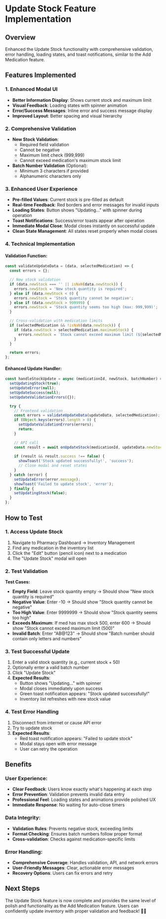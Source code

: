 # Update Stock Feature Implementation

## Overview
Enhanced the Update Stock functionality with comprehensive validation, error handling, loading states, and toast notifications, similar to the Add Medication feature.

## Features Implemented

### 1. Enhanced Modal UI
- **Better Information Display**: Shows current stock and maximum limit
- **Visual Feedback**: Loading states with spinner animation
- **Error/Success Messages**: Inline error and success message display
- **Improved Layout**: Better spacing and visual hierarchy

### 2. Comprehensive Validation
- **New Stock Validation**:
  - Required field validation
  - Cannot be negative
  - Maximum limit check (999,999)
  - Cannot exceed medication's maximum stock limit
- **Batch Number Validation** (Optional):
  - Minimum 3 characters if provided
  - Alphanumeric characters only

### 3. Enhanced User Experience
- **Pre-filled Values**: Current stock is pre-filled as default
- **Real-time Feedback**: Red borders and error messages for invalid inputs
- **Loading States**: Button shows "Updating..." with spinner during operation
- **Toast Notifications**: Success/error toasts appear after operation
- **Immediate Modal Close**: Modal closes instantly on successful update
- **Clean State Management**: All states reset properly when modal closes

### 4. Technical Implementation

#### Validation Function:
```javascript
const validateUpdateData = (data, selectedMedication) => {
  const errors = {};

  // New stock validation
  if (data.newStock === '' || isNaN(data.newStock)) {
    errors.newStock = 'New stock quantity is required';
  } else if (data.newStock < 0) {
    errors.newStock = 'Stock quantity cannot be negative';
  } else if (data.newStock > 999999) {
    errors.newStock = 'Stock quantity seems too high (max: 999,999)';
  }

  // Cross-validation with medication limits
  if (selectedMedication && !isNaN(data.newStock)) {
    if (data.newStock > selectedMedication.maximumStock) {
      errors.newStock = `Stock cannot exceed maximum limit (${selectedMedication.maximumStock})`;
    }
  }

  return errors;
};
```

#### Enhanced Update Handler:
```javascript
const handleStockUpdate = async (medicationId, newStock, batchNumber) => {
  setUpdatingStock(true);
  setUpdateError(null);
  setUpdateSuccess(null);
  setUpdateValidationErrors({});

  try {
    // Frontend validation
    const errors = validateUpdateData(updateData, selectedMedication);
    if (Object.keys(errors).length > 0) {
      setUpdateValidationErrors(errors);
      return;
    }

    // API call
    const result = await onUpdateStock(medicationId, updateData.newStock, updateData.batchNumber);
    
    if (result && result.success !== false) {
      showToast('Stock updated successfully!', 'success');
      // Close modal and reset states
    }
  } catch (error) {
    setUpdateError(error.message);
    showToast('Failed to update stock', 'error');
  } finally {
    setUpdatingStock(false);
  }
};
```

## How to Test

### 1. Access Update Stock
1. Navigate to Pharmacy Dashboard → Inventory Management
2. Find any medication in the inventory list
3. Click the "Edit" button (pencil icon) next to a medication
4. The "Update Stock" modal will open

### 2. Test Validation
**Test Cases:**
- **Empty Field**: Leave stock quantity empty → Should show "New stock quantity is required"
- **Negative Value**: Enter -10 → Should show "Stock quantity cannot be negative"
- **Too High Value**: Enter 9999999 → Should show "Stock quantity seems too high"
- **Exceeds Maximum**: If med has max stock 500, enter 600 → Should show "Stock cannot exceed maximum limit (500)"
- **Invalid Batch**: Enter "AB@123" → Should show "Batch number should contain only letters and numbers"

### 3. Test Successful Update
1. Enter a valid stock quantity (e.g., current stock + 50)
2. Optionally enter a valid batch number
3. Click "Update Stock"
4. **Expected Results**:
   - Button shows "Updating..." with spinner
   - Modal closes immediately upon success
   - Green toast notification appears: "Stock updated successfully!"
   - Inventory list refreshes with new stock value

### 4. Test Error Handling
1. Disconnect from internet or cause API error
2. Try to update stock
3. **Expected Results**:
   - Red toast notification appears: "Failed to update stock"
   - Modal stays open with error message
   - User can retry the operation

## Benefits

### User Experience:
- **Clear Feedback**: Users know exactly what's happening at each step
- **Error Prevention**: Validation prevents invalid data entry
- **Professional Feel**: Loading states and animations provide polished UX
- **Immediate Response**: No waiting for auto-close timers

### Data Integrity:
- **Validation Rules**: Prevents negative stock, exceeding limits
- **Format Checking**: Ensures batch numbers follow proper format
- **Cross-validation**: Checks against medication-specific limits

### Error Handling:
- **Comprehensive Coverage**: Handles validation, API, and network errors
- **User-Friendly Messages**: Clear, actionable error messages
- **Recovery Options**: Users can fix errors and retry

## Next Steps
The Update Stock feature is now complete and provides the same level of polish and functionality as the Add Medication feature. Users can confidently update inventory with proper validation and feedback! 🎯✨